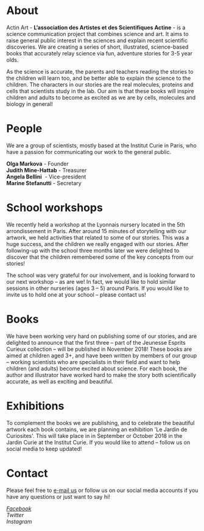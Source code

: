 # About
Actin Art - **L’association des Artistes et des Scientifiques Actine** - is a science communication project that combines science and art. It aims to raise general public interest in the sciences and explain recent scientific discoveries. We are creating a series of short, illustrated, science-based books that accurately relay science via fun, adventure stories for 3-5 year olds.

As the science is accurate, the parents and teachers reading the stories to the children will learn too, and be better able to explain the science to the children. The characters in our stories are the real molecules, proteins and cells that scientists study in the lab. Our aim is that these books will inspire children and adults to become as excited as we are by cells, molecules and biology in general!

# People
We are a group of scientists, mostly based at the Institut Curie in Paris, who have a passion for communicating our work to the general public.

**Olga Markova** - Founder  
**Judith Mine-Hattab** - Treasurer   
**Angela Bellini**  - Vice-president    
**Marine Stefanutti** - Secretary   

# School workshops
We recently held a workshop at the Lyonnais nursery located in the 5th arrondissement in Paris. After around 15 minutes of storytelling with our artwork, we held activities that related to some of our stories. This was a huge success, and the children we really engaged with our stories. After following-up with the school three months later we were delighted to discover that the children remembered some of the key concepts from our stories!

The school was very grateful for our involvement, and is looking forward to our next workshop – as are we! In fact, we would like to hold similar sessions in other nurseries (ages 3 – 5) around Paris. If you would like to invite us to hold one at your school – please contact us!

# Books
We have been working very hard on publishing some of our stories, and are delighted to announce that the first three – part of the Jeunesse Esprits Curieux collection – will be published in November 2018!
These books are aimed at children aged 3+, and have been written by members of our group – working scientists who are specialists in their field and want to help children (and adults) become excited about science. For each book, the author and illustrator have worked hard to make the story both scientifically accurate, as well as exciting and beautiful.

# Exhibitions 
To complement the books we are publishing, and to celebrate the beautiful artwork each book contains, we are planning an exhibition 'Le Jardin de Curiosites'. This will take place in in September or October 2018 in the Jardin Curie at the Institut Curie. If you  would like to attend – follow us on social media to keep updated!

# Contact
Please feel free to [e-mail us](mailto:asso.actin@gmail.com) or follow us on our social media accounts if you have any questions or just want to say hi!

*[Facebook](https://www.facebook.com/Actine.SciArt/)*  
*Twitter*  
*Instagram*
